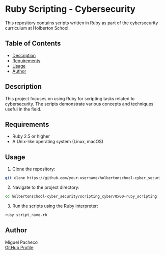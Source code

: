 # Ruby Scripting - Cybersecurity

This repository contains scripts written in Ruby as part of the cybersecurity curriculum at Holberton School.

## Table of Contents

- [Description](#description)
- [Requirements](#requirements)
- [Usage](#usage)
- [Author](#author)

## Description
This project focuses on using Ruby for scripting tasks related to cybersecurity. The scripts demonstrate various concepts and techniques useful in the field.

## Requirements

- Ruby 2.5 or higher
- A Unix-like operating system (Linux, macOS)

## Usage

1. Clone the repository:

  ```bash
  git clone https://github.com/your-username/holbertonschool-cyber_security.git
  ```

2. Navigate to the project directory:

  ```bash
  cd holbertonschool-cyber_security/scripting_cyber/0x00-ruby_scripting
  ```

3. Run the scripts using the Ruby interpreter:

  ```bash
  ruby script_name.rb
  ```

## Author

Miguel Pacheco  
[GitHub Profile](https://github.com/Miguel22247)

